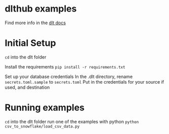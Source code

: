 # dlthub examples

Find more info in the [dlt docs](https://dlthub.com/docs)

# Initial Setup
`cd` into the dlt folder

Install the requirements
`pip install -r requirements.txt`

Set up your database credentials
In the .dlt directory, rename `secrets.toml.sample` to `secrets.toml`
Put in the credentials for your source if used, and destination

# Running examples

`cd` into the dlt folder
run one of the examples with python
`python csv_to_snowflake/load_csv_data.py `
